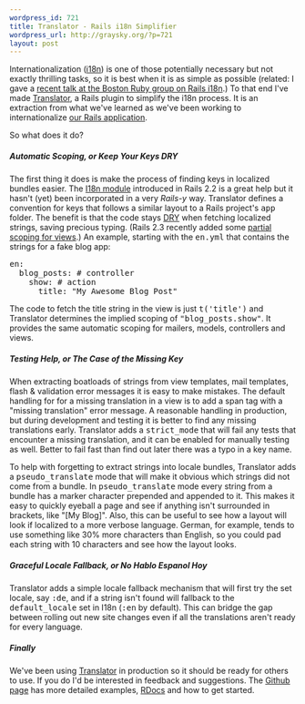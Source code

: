 ```yaml
--- 
wordpress_id: 721
title: Translator - Rails i18n Simplifier
wordpress_url: http://graysky.org/?p=721
layout: post
---
```

Internationalization (<a href="http://en.wikipedia.org/wiki/Internationalization">i18n</a>) is one of those potentially necessary but not exactly thrilling tasks, so it is best when it is as simple as possible (related: I gave a <a href="/2009/03/rails-internationalization-bostonrb/">recent talk at the Boston Ruby group on Rails i18n</a>.) To that end I've made <a href="http://github.com/graysky/translator/">Translator</a>, a Rails plugin to simplify the i18n process. It is an extraction from what we've learned as we've been working to internationalize <a href="http://www.snapmylife.com/">our Rails application</a>. 

So what does it do?

<h5>Automatic Scoping, or Keep Your Keys DRY</h5>

The first thing it does is make the process of finding keys in localized bundles easier. The <a href=" http://api.rubyonrails.org/classes/I18n.html">I18n module</a> introduced in Rails 2.2 is a great help but it hasn't (yet) been incorporated in a very <em>Rails-y</em> way. Translator defines a convention for keys that follows a similar layout to a Rails project's <tt>app</tt> folder. The benefit is that the code stays <a href="http://en.wikipedia.org/wiki/Don%27t_repeat_yourself">DRY</a> when fetching localized strings, saving precious typing. (Rails 2.3 recently added some <a href=" http://guides.rubyonrails.org/2_3_release_notes.html#partial-scopingfor-translations">partial scoping for views</a>.) An example, starting with the <tt>en.yml</tt> that contains the strings for a fake blog app:

<pre lang="ruby">
en:
  blog_posts: # controller
    show: # action
      title: "My Awesome Blog Post"
</pre>

The code to fetch the title string in the view is just <tt>t('title')</tt> and Translator determines the implied scoping of <tt>"blog_posts.show"</tt>. It provides the same automatic scoping for mailers, models, controllers and views.

<h5>Testing Help, or The Case of the Missing Key</h5>

When extracting boatloads of strings from view templates, mail templates, flash & validation error messages it is easy to make mistakes. The default handling for for a missing translation in a view is to add a span tag with a "missing translation" error message. A reasonable handling in production, but during development and testing it is better to find any missing translations early. Translator adds a <tt>strict_mode</tt> that will fail any tests that encounter a missing translation, and it can be enabled for manually testing as well. Better to fail fast than find out later there was a typo in a key name.

To help with forgetting to extract strings into locale bundles, Translator adds a <tt>pseudo_translate</tt> mode that will make it obvious which strings did not come from a bundle. In <tt>pseudo_translate</tt> mode every string from a bundle has a marker character prepended and appended to it. This makes it easy to quickly eyeball a page and see if anything isn't surrounded in brackets, like "[My Blog]". Also, this can be useful to see how a layout will look if localized to a more verbose language. German, for example, tends to use something like 30% more characters than English, so you could pad each string with 10 characters and see how the layout looks.

<h5>Graceful Locale Fallback, or No Hablo Espanol Hoy</h5>

Translator adds a simple locale fallback mechanism that will first try the set locale, say <tt>:de</tt>, and if a string isn't found will fallback to the <tt>default_locale</tt> set in I18n (<tt>:en</tt> by default). This can bridge the gap between rolling out new site changes even if all the translations aren't ready for every language. 

<h5>Finally</h5>

We've been using <a href="http://github.com/graysky/translator/">Translator</a> in production so it should be ready for others to use. If you do I'd be interested in feedback and suggestions. The <a href="http://github.com/graysky/translator/">Github page</a> has more detailed examples, <a href="http://graysky.github.com/translator/rdoc/">RDocs</a> and how to get started. 

